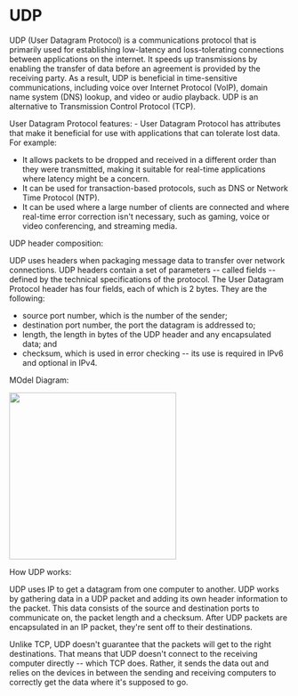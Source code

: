 # UDP

UDP (User Datagram Protocol) is a communications protocol that is primarily used for establishing low-latency and loss-tolerating connections between applications on the 
internet. It speeds up transmissions by enabling the transfer of data before an agreement is provided by the receiving party. As a result, UDP is beneficial in time-sensitive 
communications, including voice over Internet Protocol (VoIP), domain name system (DNS) lookup, and video or audio playback. UDP is an alternative to Transmission Control Protocol 
(TCP).

User Datagram Protocol features: - User Datagram Protocol has attributes that make it beneficial for use with applications that can tolerate lost data. For example:

- It allows packets to be dropped and received in a different order than they were 
transmitted, making it suitable for real-time applications where latency might be a 
concern.
- It can be used for transaction-based protocols, such as DNS or Network Time Protocol (NTP).
- It can be used where a large number of clients are connected and where real-time error 
correction isn't necessary, such as gaming, voice or video conferencing, and streaming 
media.

UDP header composition: 

UDP uses headers when packaging message data to transfer over network connections. UDP headers contain a set of parameters -- called fields --
defined by the technical specifications of the protocol. The User Datagram Protocol header 
has four fields, each of which is 2 bytes. They are the following:
- source port number, which is the number of the sender;
- destination port number, the port the datagram is addressed to;
- length, the length in bytes of the UDP header and any encapsulated data; and
- checksum, which is used in error checking -- its use is required in IPv6 and optional 
in IPv4.

MOdel Diagram:

<img src="https://github.com/Rasmika-b/Comparison_Study_UDP_TCP/assets/60094457/506957b1-9eca-4f7e-bd30-fd40c5a77527" width="300"/>

How UDP works: 

UDP uses IP to get a datagram from one computer to another. UDP works 
by gathering data in a UDP packet and adding its own header information to the packet. This 
data consists of the source and destination ports to communicate on, the packet length and 
a checksum. After UDP packets are encapsulated in an IP packet, they're sent off to their 
destinations.

Unlike TCP, UDP doesn't guarantee that the packets will get to the right destinations. That 
means that UDP doesn't connect to the receiving computer directly -- which TCP does. 
Rather, it sends the data out and relies on the devices in between the sending and receiving 
computers to correctly get the data where it's supposed to go.

